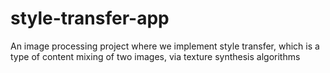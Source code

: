 # style-transfer-app
An image processing project where we implement style transfer, which is a type of content mixing of two images, via texture synthesis algorithms
